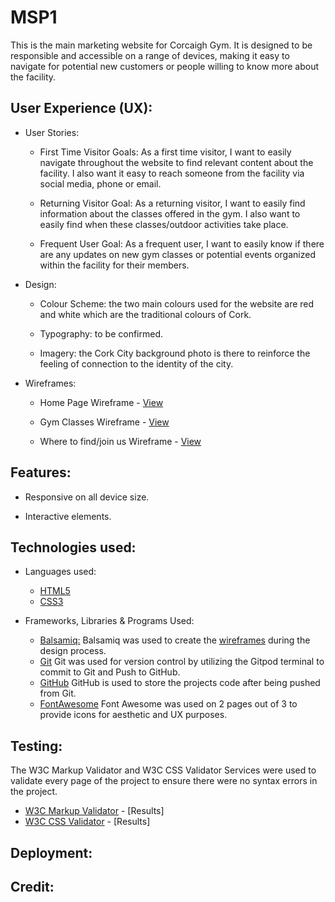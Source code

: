 # MSP1

This is the main marketing website for Corcaigh Gym. It is designed to be responsible and accessible on a range of devices, making it easy to navigate for potential new customers or people willing to know more about the facility. 

## User Experience (UX):


* User Stories:

  * First Time Visitor Goals: 
  As a first time visitor, I want to easily navigate throughout the website to find relevant content about the facility. I also want it easy to reach someone from the facility via social media, phone or email. 

  * Returning Visitor Goal: 
  As a returning visitor, I want to easily find information about the classes offered in the gym. I also want to easily find when these classes/outdoor activities take place. 

  * Frequent User Goal: 
  As a frequent user, I want to easily know if there are any updates on new gym classes or potential events organized within the facility for their members. 

* Design: 

  * Colour Scheme: the two main colours used for the website are red and white which are the traditional colours of Cork. 

  * Typography: to be confirmed.

  * Imagery: the Cork City background photo is there to reinforce the feeling of connection to the identity of the city. 


* Wireframes:

  * Home Page Wireframe - [View](https://balsamiq.cloud/s4m92ip/pd7t8tu/r2278)

  * Gym Classes Wireframe - [View](https://balsamiq.cloud/s4m92ip/pd7t8tu/r80F3)

  * Where to find/join us Wireframe - [View](https://balsamiq.cloud/s4m92ip/pd7t8tu/r266D)


## Features:


* Responsive on all device size. 

* Interactive elements. 


## Technologies used:


* Languages used:

  * [HTML5](https://en.wikipedia.org/wiki/HTML5)
  * [CSS3](https://en.wikipedia.org/wiki/CSS#CSS_3)


* Frameworks, Libraries & Programs Used:

  * [Balsamiq:](https://balsamiq.com) Balsamiq was used to create the [wireframes](https://balsamiq.cloud/s4m92ip/pd7t8tu/r2278) during the design process.
  * [Git](https://git-scm.com) Git was used for version control by utilizing the Gitpod terminal to commit to Git and Push to GitHub.
  * [GitHub](https://github.com) GitHub is used to store the projects code after being pushed from Git.
  * [FontAwesome](https://fontawesome.com) Font Awesome was used on 2 pages out of 3 to provide icons for aesthetic and UX purposes.


## Testing:

The W3C Markup Validator and W3C CSS Validator Services were used to validate every page of the project to ensure there were no syntax errors in the project.

* [W3C Markup Validator](https://jigsaw.w3.org/css-validator/#validate_by_input) - [Results]
* [W3C CSS Validator](https://jigsaw.w3.org/css-validator/#validate_by_input) - [Results]


## Deployment:





## Credit:



